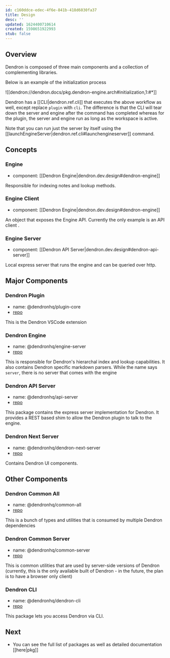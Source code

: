 ```yaml
---
id: c160ddce-edec-4f6e-841b-418d6030fa37
title: Design
desc: ''
updated: 1624400710614
created: 1598651922993
stub: false
---
```

## Overview

Dendron is composed of three main components and a collection of complementing libraries.

Below is an example of the initialization process

![[dendron://dendron.docs/pkg.dendron-engine.arch#initialization,1:#*]]

Dendron has a [[CLI|dendron.ref.cli]] that executes the above workflow as well, except replace `plugin` with `cli`. The difference is that the CLI will tear down the server and engine after the command has completed whereas for the plugin, the server and engine run as long as the workspace is active.

Note that you can run just the server by itself using the [[launchEngineServer|dendron.ref.cli#launchengineserver]] command.

## Concepts

### Engine
- component: [[Dendron Engine|dendron.dev.design#dendron-engine]]

Responsible for indexing notes and lookup methods. 

### Engine Client
- component: [[Dendron Engine|dendron.dev.design#dendron-engine]]

An object that exposes the Engine API. Currently the only example is an API client .

### Engine Server
- component: [[Dendron API Server|dendron.dev.design#dendron-api-server]]

Local express server that runs the engine and can be queried over http. 


## Major Components

### Dendron Plugin
- name: @dendronhq/plugin-core
- [repo](https://github.com/dendronhq/dendron/tree/master/packages/plugin-core)

This is the Dendron VSCode extension

### Dendron Engine
- name: @dendronhq/engine-server
- [repo](https://github.com/dendronhq/dendron/tree/master/packages/engine-server)

This is responsible for Dendron's hierarchal index and lookup capabilities. It also contains Dendron specific markdown parsers. While the name says `server`, there is no server that comes with the engine

### Dendron API Server
- name: @dendronhq/api-server
- [repo](https://github.com/dendronhq/dendron/tree/master/packages/api-server)

This package contains the express server implementation for Dendron. It provides a REST based shim to allow the Dendron plugin to talk to the engine.


### Dendron Next Server
- name: @dendronhq/dendron-next-server
- [repo](https://github.com/dendronhq/dendron/tree/master/packages/dendron-next-server)

Contains Dendron UI components.

## Other Components
### Dendron Common All
- name: @dendronhq/common-all
- [repo](https://github.com/dendronhq/dendron/tree/master/packages/common-all)

This is a bunch of types and utilities that is consumed by multiple Dendron dependencies

### Dendron Common Server

- name: @dendronhq/common-server
- [repo](https://github.com/dendronhq/dendron/tree/master/packages/common-server)

This is common utilities that are used by server-side versions of Dendron (currently, this is the only available built of Dendron - in the future, the plan is to have a browser only client)

### Dendron CLI

- name: @dendronhq/dendron-cli
- [repo](https://github.com/dendronhq/dendron/tree/master/packages/dendron-cli)

This package lets you access Dendron via CLI. 

## Next
- You can see the full list of packages as well as detailed documentation [[here|pkg]]
